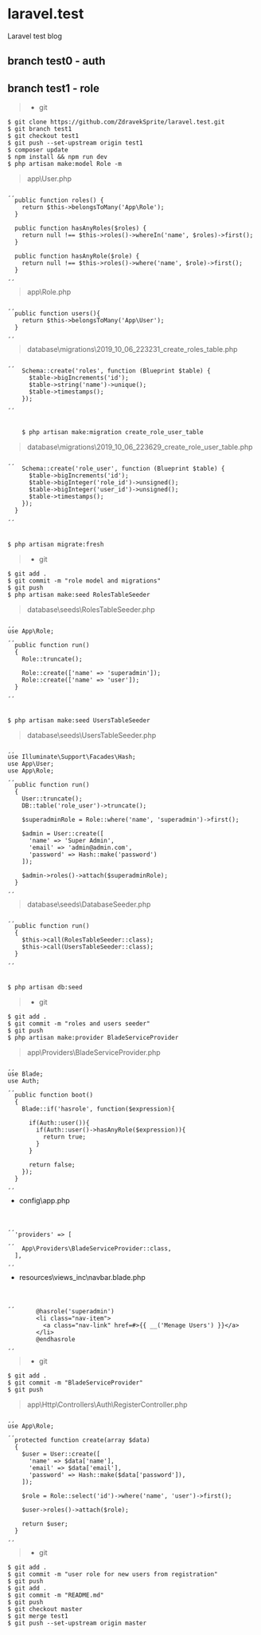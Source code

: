 # laravel.test
Laravel test blog
## branch test0 - auth
## branch test1 - role
> - git

	$ git clone https://github.com/ZdravekSprite/laravel.test.git
	$ git branch test1
	$ git checkout test1
	$ git push --set-upstream origin test1
	$ composer update
	$ npm install && npm run dev
	$ php artisan make:model Role -m
> app\User.php

	¸¸
	  public function roles() {
	    return $this->belongsToMany('App\Role');
	  }

	  public function hasAnyRoles($roles) {
	    return null !== $this->roles()->whereIn('name', $roles)->first();
	  }

	  public function hasAnyRole($role) {
	    return null !== $this->roles()->where('name', $role)->first();
	  }
	¸¸
> app\Role.php

	¸¸
	  public function users(){
	    return $this->belongsToMany('App\User');
	  }
	¸¸
> database\migrations\2019_10_06_223231_create_roles_table.php

	¸¸
	    Schema::create('roles', function (Blueprint $table) {
	      $table->bigIncrements('id');
	      $table->string('name')->unique();
	      $table->timestamps();
	    });
	¸¸
#
		$ php artisan make:migration create_role_user_table
> database\migrations\2019_10_06_223629_create_role_user_table.php

	¸¸
	    Schema::create('role_user', function (Blueprint $table) {
	      $table->bigIncrements('id');
	      $table->bigInteger('role_id')->unsigned();
	      $table->bigInteger('user_id')->unsigned();
	      $table->timestamps();
	    });
	  }
	¸¸
#
	$ php artisan migrate:fresh
> - git

	$ git add .
	$ git commit -m "role model and migrations"
	$ git push
	$ php artisan make:seed RolesTableSeeder
> database\seeds\RolesTableSeeder.php

	¸¸
	use App\Role;
	¸¸
	  public function run()
	  {
	    Role::truncate();
	
	    Role::create(['name' => 'superadmin']);
	    Role::create(['name' => 'user']);
	  }
	¸¸
#
	$ php artisan make:seed UsersTableSeeder
> database\seeds\UsersTableSeeder.php

	¸¸
	use Illuminate\Support\Facades\Hash;
	use App\User;
	use App\Role;
	¸¸
	  public function run()
	  {
	    User::truncate();
	    DB::table('role_user')->truncate();
	
	    $superadminRole = Role::where('name', 'superadmin')->first();
	
	    $admin = User::create([
	      'name' => 'Super Admin',
	      'email' => 'admin@admin.com',
	      'password' => Hash::make('password')
	    ]);
	
	    $admin->roles()->attach($superadminRole);
	  }
	¸¸
> database\seeds\DatabaseSeeder.php

	¸¸
	  public function run()
	  {
	    $this->call(RolesTableSeeder::class);
	    $this->call(UsersTableSeeder::class);
	  }
	¸¸
#
	$ php artisan db:seed
> - git

	$ git add .
	$ git commit -m "roles and users seeder"
	$ git push
	$ php artisan make:provider BladeServiceProvider

> app\Providers\BladeServiceProvider.php

	¸¸
	use Blade;
	use Auth;
	¸¸
	  public function boot()
	  {
	    Blade::if('hasrole', function($expression){
	
	      if(Auth::user()){
	        if(Auth::user()->hasAnyRole($expression)){
	          return true;
	        }
	      }
	
	      return false;
	    });
	  }
	¸¸

- config\app.php
#
	¸¸
	  'providers' => [
	¸¸
	    App\Providers\BladeServiceProvider::class,
	  ],
	¸¸

- resources\views\_inc\navbar.blade.php
#
	¸¸
	        @hasrole('superadmin')
	        <li class="nav-item">
	          <a class="nav-link" href=#>{{ __('Menage Users') }}</a>
	        </li>
	        @endhasrole
	¸¸
> - git

	$ git add .
	$ git commit -m "BladeServiceProvider"
	$ git push
> app\Http\Controllers\Auth\RegisterController.php

	¸¸
	use App\Role;
	¸¸
	  protected function create(array $data)
	  {
	    $user = User::create([
	      'name' => $data['name'],
	      'email' => $data['email'],
	      'password' => Hash::make($data['password']),
	    ]);
	
	    $role = Role::select('id')->where('name', 'user')->first();
	
	    $user->roles()->attach($role);
	    
	    return $user;
	  }
	¸¸
> - git

	$ git add .
	$ git commit -m "user role for new users from registration"
	$ git push
	$ git add .
	$ git commit -m "README.md"
	$ git push
	$ git checkout master
	$ git merge test1
	$ git push --set-upstream origin master
